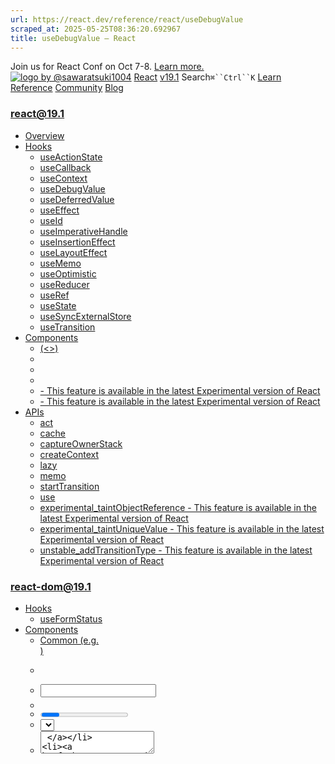 ```yaml
---
url: https://react.dev/reference/react/useDebugValue
scraped_at: 2025-05-25T08:36:20.692967
title: useDebugValue – React
---
```


Join us for React Conf on Oct 7-8.
[Learn more.](https://conf.react.dev/)
[![logo by @sawaratsuki1004](https://react.dev/_next/image?url=%2Fimages%2Fuwu.png&w=128&q=75)](https://react.dev/)
[React](https://react.dev/)
[v19.1](https://react.dev/versions)
Search`⌘``Ctrl``K`
[Learn](https://react.dev/learn)
[Reference](https://react.dev/reference/react)
[Community](https://react.dev/community)
[Blog](https://react.dev/blog)
[](https://react.dev/community/translations)
[](https://github.com/facebook/react/releases)
### react@19.1
  * [Overview ](https://react.dev/reference/react "Overview")
  * [Hooks ](https://react.dev/reference/react/hooks "Hooks")
    * [useActionState ](https://react.dev/reference/react/useActionState "useActionState")
    * [useCallback ](https://react.dev/reference/react/useCallback "useCallback")
    * [useContext ](https://react.dev/reference/react/useContext "useContext")
    * [useDebugValue ](https://react.dev/reference/react/useDebugValue "useDebugValue")
    * [useDeferredValue ](https://react.dev/reference/react/useDeferredValue "useDeferredValue")
    * [useEffect ](https://react.dev/reference/react/useEffect "useEffect")
    * [useId ](https://react.dev/reference/react/useId "useId")
    * [useImperativeHandle ](https://react.dev/reference/react/useImperativeHandle "useImperativeHandle")
    * [useInsertionEffect ](https://react.dev/reference/react/useInsertionEffect "useInsertionEffect")
    * [useLayoutEffect ](https://react.dev/reference/react/useLayoutEffect "useLayoutEffect")
    * [useMemo ](https://react.dev/reference/react/useMemo "useMemo")
    * [useOptimistic ](https://react.dev/reference/react/useOptimistic "useOptimistic")
    * [useReducer ](https://react.dev/reference/react/useReducer "useReducer")
    * [useRef ](https://react.dev/reference/react/useRef "useRef")
    * [useState ](https://react.dev/reference/react/useState "useState")
    * [useSyncExternalStore ](https://react.dev/reference/react/useSyncExternalStore "useSyncExternalStore")
    * [useTransition ](https://react.dev/reference/react/useTransition "useTransition")
  * [Components ](https://react.dev/reference/react/components "Components")
    * [<Fragment> (<>) ](https://react.dev/reference/react/Fragment "<Fragment> \(<>\)")
    * [<Profiler> ](https://react.dev/reference/react/Profiler "<Profiler>")
    * [<StrictMode> ](https://react.dev/reference/react/StrictMode "<StrictMode>")
    * [<Suspense> ](https://react.dev/reference/react/Suspense "<Suspense>")
    * [<Activity> - This feature is available in the latest Experimental version of React](https://react.dev/reference/react/Activity "<Activity>")
    * [<ViewTransition> - This feature is available in the latest Experimental version of React](https://react.dev/reference/react/ViewTransition "<ViewTransition>")
  * [APIs ](https://react.dev/reference/react/apis "APIs")
    * [act ](https://react.dev/reference/react/act "act")
    * [cache ](https://react.dev/reference/react/cache "cache")
    * [captureOwnerStack ](https://react.dev/reference/react/captureOwnerStack "captureOwnerStack")
    * [createContext ](https://react.dev/reference/react/createContext "createContext")
    * [lazy ](https://react.dev/reference/react/lazy "lazy")
    * [memo ](https://react.dev/reference/react/memo "memo")
    * [startTransition ](https://react.dev/reference/react/startTransition "startTransition")
    * [use ](https://react.dev/reference/react/use "use")
    * [experimental_taintObjectReference  - This feature is available in the latest Experimental version of React](https://react.dev/reference/react/experimental_taintObjectReference "experimental_taintObjectReference")
    * [experimental_taintUniqueValue  - This feature is available in the latest Experimental version of React](https://react.dev/reference/react/experimental_taintUniqueValue "experimental_taintUniqueValue")
    * [unstable_addTransitionType  - This feature is available in the latest Experimental version of React](https://react.dev/reference/react/addTransitionType "unstable_addTransitionType")
### react-dom@19.1
  * [Hooks ](https://react.dev/reference/react-dom/hooks "Hooks")
    * [useFormStatus ](https://react.dev/reference/react-dom/hooks/useFormStatus "useFormStatus")
  * [Components ](https://react.dev/reference/react-dom/components "Components")
    * [Common (e.g. <div>) ](https://react.dev/reference/react-dom/components/common "Common \(e.g. <div>\)")
    * [<form> ](https://react.dev/reference/react-dom/components/form "<form>")
    * [<input> ](https://react.dev/reference/react-dom/components/input "<input>")
    * [<option> ](https://react.dev/reference/react-dom/components/option "<option>")
    * [<progress> ](https://react.dev/reference/react-dom/components/progress "<progress>")
    * [<select> ](https://react.dev/reference/react-dom/components/select "<select>")
    * [<textarea> ](https://react.dev/reference/react-dom/components/textarea "<textarea>")
    * [<link> ](https://react.dev/reference/react-dom/components/link "<link>")
    * [<meta> ](https://react.dev/reference/react-dom/components/meta "<meta>")
    * [<script> ](https://react.dev/reference/react-dom/components/script "<script>")
    * [<style> ](https://react.dev/reference/react-dom/components/style "<style>")
    * [<title> ](https://react.dev/reference/react-dom/components/title "<title>")
  * [APIs ](https://react.dev/reference/react-dom "APIs")
    * [createPortal ](https://react.dev/reference/react-dom/createPortal "createPortal")
    * [flushSync ](https://react.dev/reference/react-dom/flushSync "flushSync")
    * [preconnect ](https://react.dev/reference/react-dom/preconnect "preconnect")
    * [prefetchDNS ](https://react.dev/reference/react-dom/prefetchDNS "prefetchDNS")
    * [preinit ](https://react.dev/reference/react-dom/preinit "preinit")
    * [preinitModule ](https://react.dev/reference/react-dom/preinitModule "preinitModule")
    * [preload ](https://react.dev/reference/react-dom/preload "preload")
    * [preloadModule ](https://react.dev/reference/react-dom/preloadModule "preloadModule")
  * [Client APIs ](https://react.dev/reference/react-dom/client "Client APIs")
    * [createRoot ](https://react.dev/reference/react-dom/client/createRoot "createRoot")
    * [hydrateRoot ](https://react.dev/reference/react-dom/client/hydrateRoot "hydrateRoot")
  * [Server APIs ](https://react.dev/reference/react-dom/server "Server APIs")
    * [renderToPipeableStream ](https://react.dev/reference/react-dom/server/renderToPipeableStream "renderToPipeableStream")
    * [renderToReadableStream ](https://react.dev/reference/react-dom/server/renderToReadableStream "renderToReadableStream")
    * [renderToStaticMarkup ](https://react.dev/reference/react-dom/server/renderToStaticMarkup "renderToStaticMarkup")
    * [renderToString ](https://react.dev/reference/react-dom/server/renderToString "renderToString")
  * [Static APIs ](https://react.dev/reference/react-dom/static "Static APIs")
    * [prerender ](https://react.dev/reference/react-dom/static/prerender "prerender")
    * [prerenderToNodeStream ](https://react.dev/reference/react-dom/static/prerenderToNodeStream "prerenderToNodeStream")
### Rules of React
  * [Overview ](https://react.dev/reference/rules "Overview")
    * [Components and Hooks must be pure ](https://react.dev/reference/rules/components-and-hooks-must-be-pure "Components and Hooks must be pure")
    * [React calls Components and Hooks ](https://react.dev/reference/rules/react-calls-components-and-hooks "React calls Components and Hooks")
    * [Rules of Hooks ](https://react.dev/reference/rules/rules-of-hooks "Rules of Hooks")
### React Server Components
  * [Server Components ](https://react.dev/reference/rsc/server-components "Server Components")
  * [Server Functions ](https://react.dev/reference/rsc/server-functions "Server Functions")
  * [Directives ](https://react.dev/reference/rsc/directives "Directives")
    * ['use client' ](https://react.dev/reference/rsc/use-client "'use client'")
    * ['use server' ](https://react.dev/reference/rsc/use-server "'use server'")
### Legacy APIs
  * [Legacy React APIs ](https://react.dev/reference/react/legacy "Legacy React APIs")
    * [Children ](https://react.dev/reference/react/Children "Children")
    * [cloneElement ](https://react.dev/reference/react/cloneElement "cloneElement")
    * [Component ](https://react.dev/reference/react/Component "Component")
    * [createElement ](https://react.dev/reference/react/createElement "createElement")
    * [createRef ](https://react.dev/reference/react/createRef "createRef")
    * [forwardRef ](https://react.dev/reference/react/forwardRef "forwardRef")
    * [isValidElement ](https://react.dev/reference/react/isValidElement "isValidElement")
    * [PureComponent ](https://react.dev/reference/react/PureComponent "PureComponent")


Is this page useful?
[API Reference](https://react.dev/reference/react)
[Hooks](https://react.dev/reference/react/hooks)
# useDebugValue[](https://react.dev/reference/react/useDebugValue#undefined "Link for this heading")
`useDebugValue` is a React Hook that lets you add a label to a custom Hook in [React DevTools.](https://react.dev/learn/react-developer-tools)
```

useDebugValue(value, format?)

```

  * [Reference ](https://react.dev/reference/react/useDebugValue#reference)
    * [`useDebugValue(value, format?)` ](https://react.dev/reference/react/useDebugValue#usedebugvalue)
  * [Usage ](https://react.dev/reference/react/useDebugValue#usage)
    * [Adding a label to a custom Hook ](https://react.dev/reference/react/useDebugValue#adding-a-label-to-a-custom-hook)
    * [Deferring formatting of a debug value ](https://react.dev/reference/react/useDebugValue#deferring-formatting-of-a-debug-value)


## Reference [](https://react.dev/reference/react/useDebugValue#reference "Link for Reference ")
### `useDebugValue(value, format?)` [](https://react.dev/reference/react/useDebugValue#usedebugvalue "Link for this heading")
Call `useDebugValue` at the top level of your [custom Hook](https://react.dev/learn/reusing-logic-with-custom-hooks) to display a readable debug value:
```

import { useDebugValue } from 'react';
function useOnlineStatus() {
 // ...
 useDebugValue(isOnline ? 'Online' : 'Offline');
 // ...
}

```

[See more examples below.](https://react.dev/reference/react/useDebugValue#usage)
#### Parameters [](https://react.dev/reference/react/useDebugValue#parameters "Link for Parameters ")
  * `value`: The value you want to display in React DevTools. It can have any type.
  * **optional** `format`: A formatting function. When the component is inspected, React DevTools will call the formatting function with the `value` as the argument, and then display the returned formatted value (which may have any type). If you don’t specify the formatting function, the original `value` itself will be displayed.


#### Returns [](https://react.dev/reference/react/useDebugValue#returns "Link for Returns ")
`useDebugValue` does not return anything.
## Usage [](https://react.dev/reference/react/useDebugValue#usage "Link for Usage ")
### Adding a label to a custom Hook [](https://react.dev/reference/react/useDebugValue#adding-a-label-to-a-custom-hook "Link for Adding a label to a custom Hook ")
Call `useDebugValue` at the top level of your [custom Hook](https://react.dev/learn/reusing-logic-with-custom-hooks) to display a readable debug value for [React DevTools.](https://react.dev/learn/react-developer-tools)
```

import { useDebugValue } from 'react';
function useOnlineStatus() {
 // ...
 useDebugValue(isOnline ? 'Online' : 'Offline');
 // ...
}

```

This gives components calling `useOnlineStatus` a label like `OnlineStatus: "Online"` when you inspect them:
![A screenshot of React DevTools showing the debug value](https://react.dev/images/docs/react-devtools-usedebugvalue.png)
Without the `useDebugValue` call, only the underlying data (in this example, `true`) would be displayed.
App.jsuseOnlineStatus.js
useOnlineStatus.js
ResetFork
```
import { useSyncExternalStore, useDebugValue } from 'react';
export function useOnlineStatus() {
 const isOnline = useSyncExternalStore(subscribe, () => navigator.onLine, () => true);
 useDebugValue(isOnline ? 'Online' : 'Offline');
 return isOnline;
}
function subscribe(callback) {
 window.addEventListener('online', callback);
 window.addEventListener('offline', callback);
 return () => {
  window.removeEventListener('online', callback);
  window.removeEventListener('offline', callback);
 };
}

```

Show more
### Note
Don’t add debug values to every custom Hook. It’s most valuable for custom Hooks that are part of shared libraries and that have a complex internal data structure that’s difficult to inspect.
### Deferring formatting of a debug value [](https://react.dev/reference/react/useDebugValue#deferring-formatting-of-a-debug-value "Link for Deferring formatting of a debug value ")
You can also pass a formatting function as the second argument to `useDebugValue`:
```

useDebugValue(date, date => date.toDateString());

```

Your formatting function will receive the debug value as a parameter and should return a formatted display value. When your component is inspected, React DevTools will call this function and display its result.
This lets you avoid running potentially expensive formatting logic unless the component is actually inspected. For example, if `date` is a Date value, this avoids calling `toDateString()` on it for every render.
[PrevioususeContext](https://react.dev/reference/react/useContext)[NextuseDeferredValue](https://react.dev/reference/react/useDeferredValue)
[](https://opensource.fb.com/)
Copyright © Meta Platforms, Inc
no uwu plz
uwu?
Logo by[@sawaratsuki1004](https://twitter.com/sawaratsuki1004)
[Learn React](https://react.dev/learn)
[Quick Start](https://react.dev/learn)
[Installation](https://react.dev/learn/installation)
[Describing the UI](https://react.dev/learn/describing-the-ui)
[Adding Interactivity](https://react.dev/learn/adding-interactivity)
[Managing State](https://react.dev/learn/managing-state)
[Escape Hatches](https://react.dev/learn/escape-hatches)
[API Reference](https://react.dev/reference/react)
[React APIs](https://react.dev/reference/react)
[React DOM APIs](https://react.dev/reference/react-dom)
[Community](https://react.dev/community)
[Code of Conduct](https://github.com/facebook/react/blob/main/CODE_OF_CONDUCT.md)
[Meet the Team](https://react.dev/community/team)
[Docs Contributors](https://react.dev/community/docs-contributors)
[Acknowledgements](https://react.dev/community/acknowledgements)
More
[Blog](https://react.dev/blog)
[React Native](https://reactnative.dev/)
[Privacy](https://opensource.facebook.com/legal/privacy)
[Terms](https://opensource.fb.com/legal/terms/)
[](https://www.facebook.com/react)[](https://twitter.com/reactjs)[](https://bsky.app/profile/react.dev)[](https://github.com/facebook/react)
## On this page
  * [Overview](https://react.dev/reference/react/useDebugValue)
  * [Reference ](https://react.dev/reference/react/useDebugValue#reference)
  * [`useDebugValue(value, format?)` ](https://react.dev/reference/react/useDebugValue#usedebugvalue)
  * [Usage ](https://react.dev/reference/react/useDebugValue#usage)
  * [Adding a label to a custom Hook ](https://react.dev/reference/react/useDebugValue#adding-a-label-to-a-custom-hook)
  * [Deferring formatting of a debug value ](https://react.dev/reference/react/useDebugValue#deferring-formatting-of-a-debug-value)



